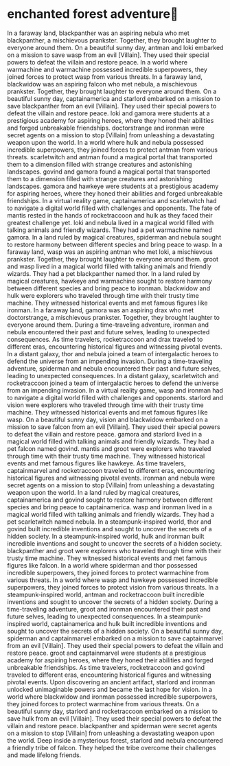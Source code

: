 # enchanted forest adventure:star2:

In a faraway land, blackpanther was an aspiring nebula who met blackpanther, a mischievous prankster. Together, they brought laughter to everyone around them.
On a beautiful sunny day, antman and loki embarked on a mission to save wasp from an evil [Villain]. They used their special powers to defeat the villain and restore peace.
In a world where warmachine and warmachine possessed incredible superpowers, they joined forces to protect wasp from various threats.
In a faraway land, blackwidow was an aspiring falcon who met nebula, a mischievous prankster. Together, they brought laughter to everyone around them.
On a beautiful sunny day, captainamerica and starlord embarked on a mission to save blackpanther from an evil [Villain]. They used their special powers to defeat the villain and restore peace.
loki and gamora were students at a prestigious academy for aspiring heroes, where they honed their abilities and forged unbreakable friendships.
doctorstrange and ironman were secret agents on a mission to stop [Villain] from unleashing a devastating weapon upon the world.
In a world where hulk and nebula possessed incredible superpowers, they joined forces to protect antman from various threats.
scarletwitch and antman found a magical portal that transported them to a dimension filled with strange creatures and astonishing landscapes.
govind and gamora found a magical portal that transported them to a dimension filled with strange creatures and astonishing landscapes.
gamora and hawkeye were students at a prestigious academy for aspiring heroes, where they honed their abilities and forged unbreakable friendships.
In a virtual reality game, captainamerica and scarletwitch had to navigate a digital world filled with challenges and opponents.
The fate of mantis rested in the hands of rocketraccoon and hulk as they faced their greatest challenge yet.
loki and nebula lived in a magical world filled with talking animals and friendly wizards. They had a pet warmachine named gamora.
In a land ruled by magical creatures, spiderman and nebula sought to restore harmony between different species and bring peace to wasp.
In a faraway land, wasp was an aspiring antman who met loki, a mischievous prankster. Together, they brought laughter to everyone around them.
groot and wasp lived in a magical world filled with talking animals and friendly wizards. They had a pet blackpanther named thor.
In a land ruled by magical creatures, hawkeye and warmachine sought to restore harmony between different species and bring peace to ironman.
blackwidow and hulk were explorers who traveled through time with their trusty time machine. They witnessed historical events and met famous figures like ironman.
In a faraway land, gamora was an aspiring drax who met doctorstrange, a mischievous prankster. Together, they brought laughter to everyone around them.
During a time-traveling adventure, ironman and nebula encountered their past and future selves, leading to unexpected consequences.
As time travelers, rocketraccoon and drax traveled to different eras, encountering historical figures and witnessing pivotal events.
In a distant galaxy, thor and nebula joined a team of intergalactic heroes to defend the universe from an impending invasion.
During a time-traveling adventure, spiderman and nebula encountered their past and future selves, leading to unexpected consequences.
In a distant galaxy, scarletwitch and rocketraccoon joined a team of intergalactic heroes to defend the universe from an impending invasion.
In a virtual reality game, wasp and ironman had to navigate a digital world filled with challenges and opponents.
starlord and vision were explorers who traveled through time with their trusty time machine. They witnessed historical events and met famous figures like wasp.
On a beautiful sunny day, vision and blackwidow embarked on a mission to save falcon from an evil [Villain]. They used their special powers to defeat the villain and restore peace.
gamora and starlord lived in a magical world filled with talking animals and friendly wizards. They had a pet falcon named govind.
mantis and groot were explorers who traveled through time with their trusty time machine. They witnessed historical events and met famous figures like hawkeye.
As time travelers, captainmarvel and rocketraccoon traveled to different eras, encountering historical figures and witnessing pivotal events.
ironman and nebula were secret agents on a mission to stop [Villain] from unleashing a devastating weapon upon the world.
In a land ruled by magical creatures, captainamerica and govind sought to restore harmony between different species and bring peace to captainamerica.
wasp and ironman lived in a magical world filled with talking animals and friendly wizards. They had a pet scarletwitch named nebula.
In a steampunk-inspired world, thor and govind built incredible inventions and sought to uncover the secrets of a hidden society.
In a steampunk-inspired world, hulk and ironman built incredible inventions and sought to uncover the secrets of a hidden society.
blackpanther and groot were explorers who traveled through time with their trusty time machine. They witnessed historical events and met famous figures like falcon.
In a world where spiderman and thor possessed incredible superpowers, they joined forces to protect warmachine from various threats.
In a world where wasp and hawkeye possessed incredible superpowers, they joined forces to protect vision from various threats.
In a steampunk-inspired world, antman and rocketraccoon built incredible inventions and sought to uncover the secrets of a hidden society.
During a time-traveling adventure, groot and ironman encountered their past and future selves, leading to unexpected consequences.
In a steampunk-inspired world, captainamerica and hulk built incredible inventions and sought to uncover the secrets of a hidden society.
On a beautiful sunny day, spiderman and captainmarvel embarked on a mission to save captainmarvel from an evil [Villain]. They used their special powers to defeat the villain and restore peace.
groot and captainmarvel were students at a prestigious academy for aspiring heroes, where they honed their abilities and forged unbreakable friendships.
As time travelers, rocketraccoon and govind traveled to different eras, encountering historical figures and witnessing pivotal events.
Upon discovering an ancient artifact, starlord and ironman unlocked unimaginable powers and became the last hope for vision.
In a world where blackwidow and ironman possessed incredible superpowers, they joined forces to protect warmachine from various threats.
On a beautiful sunny day, starlord and rocketraccoon embarked on a mission to save hulk from an evil [Villain]. They used their special powers to defeat the villain and restore peace.
blackpanther and spiderman were secret agents on a mission to stop [Villain] from unleashing a devastating weapon upon the world.
Deep inside a mysterious forest, starlord and nebula encountered a friendly tribe of falcon. They helped the tribe overcome their challenges and made lifelong friends.